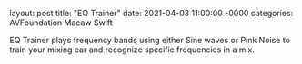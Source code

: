 layout: post
title: "EQ Trainer"
date: 2021-04-03 11:00:00 -0000
categories: AVFoundation Macaw Swift

EQ Trainer plays frequency bands using either Sine waves or Pink Noise to train your mixing ear and recognize specific frequencies in a mix.
